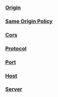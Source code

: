 ### [Origin](https://developer.mozilla.org/en-US/docs/Glossary/Origin)
### [Same Origin Policy](https://developer.mozilla.org/en-US/docs/Web/Security/Same-origin_policy)
### [Cors](https://developer.mozilla.org/en-US/docs/Web/HTTP/CORS)
### [Protocol](https://developer.mozilla.org/en-US/docs/Glossary/Protocol)
### [Port](https://developer.mozilla.org/en-US/docs/Glossary/Port)
### [Host](https://developer.mozilla.org/en-US/docs/Glossary/Host)
### [Server](https://developer.mozilla.org/en-US/docs/Glossary/Server)